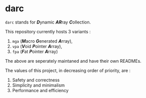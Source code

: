 # darc
`darc` stands for ***D***ynamic ***AR***ray ***C***ollection. 

This repository currently hosts 3 variants :

1. `mga` (***M***acro ***G***enerated ***A***rray),
2. `vpa` (***V***oid ***P***ointer ***A***rray), 
3. `fpa` (***F***at ***P***ointer ***A***rray)

The above are seperately maintaned and have their own READMEs.

The values of this project, in decreasing order of priority, are :
1. Safety and correctness
2. Simplicity and minimalism
3. Performance and efficiency
